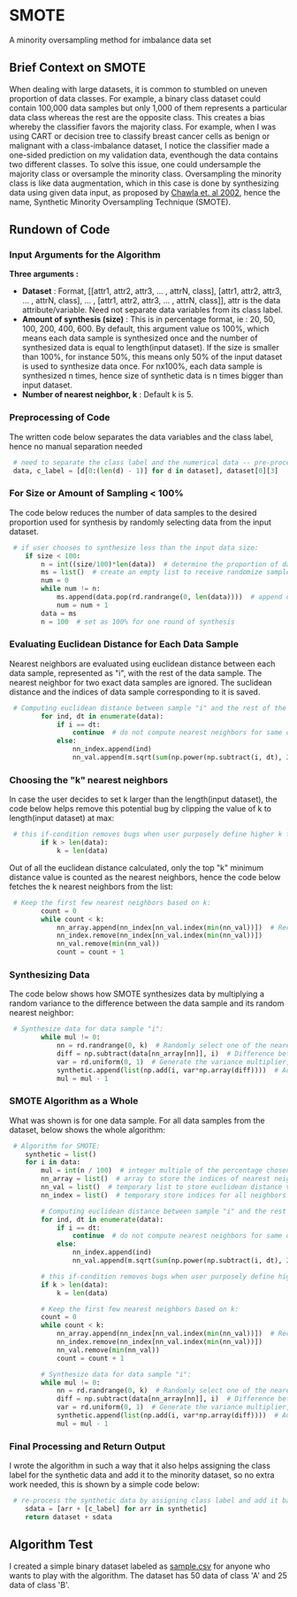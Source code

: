 # SMOTE
A minority oversampling method for imbalance data set

## Brief Context on SMOTE
When dealing with large datasets, it is common to stumbled on uneven proportion of data classes. For example, a binary class dataset could contain 100,000 data samples but only 1,000 of them represents a particular data class whereas the rest are the opposite class. This creates a bias whereby the classifier favors the majority class. For example, when I was using CART or decision tree to classify breast cancer cells as benign or malignant with a class-imbalance dataset, I notice the classifier made a one-sided prediction on my validation data, eventhough the data contains two different classes. To solve this issue, one could undersample the majority class or oversample the minority class. Oversampling the minority class is like data augmentation, which in this case is done by synthesizing data using given data input, as proposed by [Chawla et. al 2002](https://arxiv.org/pdf/1106.1813.pdf), hence the name, Synthetic Minority Oversampling Technique (SMOTE).

## Rundown of Code

### Input Arguments for the Algorithm
**Three arguments :**
- **Dataset** : Format, [[attr1, attr2, attr3, ... , attrN, class], [attr1, attr2, attr3, ... , attrN, class], ... , [attr1, attr2, attr3, ... , attrN, class]], attr is the data attribute/variable. Need not separate data variables from its class label.
- **Amount of synthesis (size)** : This is in percentage format, ie : 20, 50, 100, 200, 400, 600. By default, this argument value os 100%, which means each data sample is synthesized once and the number of synthesized data is equal to length(input dataset). If the size is smaller than 100%, for instance 50%, this means only 50% of the input dataset is used to synthesize data once. For nx100%, each data sample is synthesized n times, hence size of synthetic data is n times bigger than input dataset.
- **Number of nearest neighbor, k** : Default k is 5.

### Preprocessing of Code
The written code below separates the data variables and the class label, hence no manual separation needed
``` Python
 # need to separate the class label and the numerical data -- pre-processing stage:
 data, c_label = [d[0:(len(d) - 1)] for d in dataset], dataset[0][3]
```

### For Size or Amount of Sampling < 100%
The code below reduces the number of data samples to the desired proportion used for synthesis by randomly selecting data from the input dataset. 
``` Python
 # if user chooses to synthesize less than the input data size:
    if size < 100:
        n = int((size/100)*len(data))  # determine the proportion of data samples for synthesis, no rounding needed
        ms = list()  # create an empty list to receive randomize samples of defined amount
        num = 0
        while num != n:
            ms.append(data.pop(rd.randrange(0, len(data))))  # append data samples and remove them to prevent duplicates
            num = num + 1
        data = ms
        n = 100  # set as 100% for one round of synthesis
```
### Evaluating Euclidean Distance for Each Data Sample
Nearest neighbors are evaluated using euclidean distance between each data sample, represented as "i", with the rest of the data sample. The nearest neighbor for two exact data samples are ignored. The suclidean distance and the indices of data sample corresponding to it is saved.
``` Python
 # Computing euclidean distance between sample "i" and the rest of the data samples:
        for ind, dt in enumerate(data):
            if i == dt:
                continue  # do not compute nearest neighbors for same data
            else:
                nn_index.append(ind)
                nn_val.append(m.sqrt(sum(np.power(np.subtract(i, dt), 2))))
```

### Choosing the "k" nearest neighbors
In case the user decides to set k larger than the length(input dataset), the code below helps remove this potential bug by clipping the value of k to length(input dataset) at max:
``` Python
 # this if-condition removes bugs when user purposely define higher k than the available data samples:
        if k > len(data):
            k = len(data)
```
Out of all the euclidean distance calculated, only the top "k" minimum distance value is counted as the nearest neighbors, hence the code below fetches the k nearest neighbors from the list:
``` Python
 # Keep the first few nearest neighbors based on k:
        count = 0
        while count < k:
            nn_array.append(nn_index[nn_val.index(min(nn_val))])  # Record the indices corresponding to nearest neighbor
            nn_index.remove(nn_index[nn_val.index(min(nn_val))])
            nn_val.remove(min(nn_val))
            count = count + 1
```

### Synthesizing Data
The code below shows how SMOTE synthesizes data by multiplying a random variance to the difference between the data sample and its random nearest neighbor:
``` Python
 # Synthesize data for data sample "i":
        while mul != 0:
            nn = rd.randrange(0, k)  # Randomly select one of the nearest neighbor, integer type
            diff = np.subtract(data[nn_array[nn]], i)  # Difference between two closely related samples
            var = rd.uniform(0, 1)  # Generate the variance multiplier, float type
            synthetic.append(list(np.add(i, var*np.array(diff))))  # Add sample i with variance vector
            mul = mul - 1
```

### SMOTE Algorithm as a Whole
What was shown is for one data sample. For all data samples from the dataset, below shows the whole algorithm:
``` Python
 # Algorithm for SMOTE:
    synthetic = list()
    for i in data:
        mul = int(n / 100)  # integer multiple of the percentage chosen
        nn_array = list()  # array to store the indices of nearest neighbors for sample "i"
        nn_val = list()  # temporary list to store euclidean distance value for future comparison
        nn_index = list()  # temporary store indices for all neighbors of sample "i"

        # Computing euclidean distance between sample "i" and the rest of the data samples:
        for ind, dt in enumerate(data):
            if i == dt:
                continue  # do not compute nearest neighbors for same data
            else:
                nn_index.append(ind)
                nn_val.append(m.sqrt(sum(np.power(np.subtract(i, dt), 2))))

        # this if-condition removes bugs when user purposely define higher k than the available data samples:
        if k > len(data):
            k = len(data)

        # Keep the first few nearest neighbors based on k:
        count = 0
        while count < k:
            nn_array.append(nn_index[nn_val.index(min(nn_val))])  # Record the indices corresponding to nearest neighbor
            nn_index.remove(nn_index[nn_val.index(min(nn_val))])
            nn_val.remove(min(nn_val))
            count = count + 1

        # Synthesize data for data sample "i":
        while mul != 0:
            nn = rd.randrange(0, k)  # Randomly select one of the nearest neighbor, integer type
            diff = np.subtract(data[nn_array[nn]], i)  # Difference between two closely related samples
            var = rd.uniform(0, 1)  # Generate the variance multiplier, float type
            synthetic.append(list(np.add(i, var*np.array(diff))))  # Add sample i with variance vector
            mul = mul - 1
```

### Final Processing and Return Output
I wrote the algorithm in such a way that it also helps assigning the class label for the synthetic data and add it to the minority dataset, so no extra work needed, this is shown by a simple code below:
``` Python
 # re-process the synthetic data by assigning class label and add it back to main dataset:
    sdata = [arr + [c_label] for arr in synthetic]
    return dataset + sdata
```

## Algorithm Test
I created a simple binary dataset labeled as [sample.csv](https://github.com/TzeLun/SMOTE/blob/master/sample.csv) for anyone who wants to play with the algorithm. The dataset has 50 data of class 'A' and 25 data of class 'B'. 
